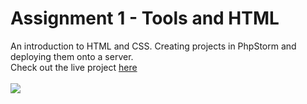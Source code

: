 # Assignment 1 - Tools and HTML
An introduction to HTML and CSS. Creating projects in PhpStorm and deploying them onto a server.<br>
Check out the live project [here](http://webdev.cse.msu.edu/~delfuoc1/step1/wanted.html)
<br><br> <img src="https://i.imgur.com/cdCNk7e.png"><br>